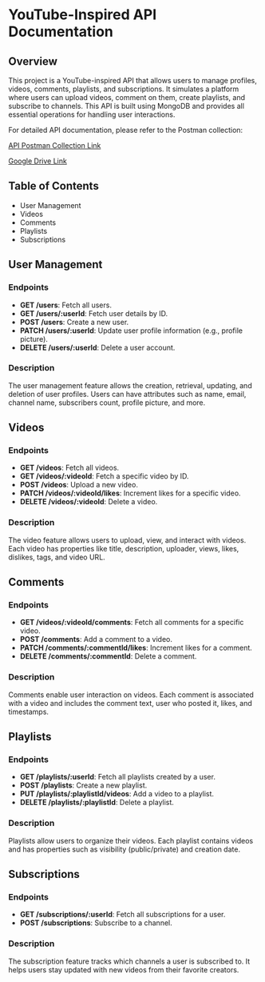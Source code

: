 # YouTube-Inspired API Documentation

## Overview
This project is a YouTube-inspired API that allows users to manage profiles, videos, comments, playlists, and subscriptions. It simulates a platform where users can upload videos, comment on them, create playlists, and subscribe to channels. This API is built using MongoDB and provides all essential operations for handling user interactions.

For detailed API documentation, please refer to the Postman collection:  

[API Postman Collection Link](https://documenter.getpostman.com/view/39189278/2sAYQUptZd)

[Google Drive Link](https://drive.google.com/file/d/15IYeOTHwBR_Rxm7lKVMBANWnM5_e3pru/view?usp=sharing)


## Table of Contents
- User Management
- Videos
- Comments
- Playlists
- Subscriptions

## User Management
### Endpoints
- **GET /users**: Fetch all users.
- **GET /users/:userId**: Fetch user details by ID.
- **POST /users**: Create a new user.
- **PATCH /users/:userId**: Update user profile information (e.g., profile picture).
- **DELETE /users/:userId**: Delete a user account.

### Description
The user management feature allows the creation, retrieval, updating, and deletion of user profiles. Users can have attributes such as name, email, channel name, subscribers count, profile picture, and more.

## Videos
### Endpoints
- **GET /videos**: Fetch all videos.
- **GET /videos/:videoId**: Fetch a specific video by ID.
- **POST /videos**: Upload a new video.
- **PATCH /videos/:videoId/likes**: Increment likes for a specific video.
- **DELETE /videos/:videoId**: Delete a video.

### Description
The video feature allows users to upload, view, and interact with videos. Each video has properties like title, description, uploader, views, likes, dislikes, tags, and video URL.

## Comments
### Endpoints
- **GET /videos/:videoId/comments**: Fetch all comments for a specific video.
- **POST /comments**: Add a comment to a video.
- **PATCH /comments/:commentId/likes**: Increment likes for a comment.
- **DELETE /comments/:commentId**: Delete a comment.

### Description
Comments enable user interaction on videos. Each comment is associated with a video and includes the comment text, user who posted it, likes, and timestamps.

## Playlists
### Endpoints
- **GET /playlists/:userId**: Fetch all playlists created by a user.
- **POST /playlists**: Create a new playlist.
- **PUT /playlists/:playlistId/videos**: Add a video to a playlist.
- **DELETE /playlists/:playlistId**: Delete a playlist.

### Description
Playlists allow users to organize their videos. Each playlist contains videos and has properties such as visibility (public/private) and creation date.

## Subscriptions
### Endpoints
- **GET /subscriptions/:userId**: Fetch all subscriptions for a user.
- **POST /subscriptions**: Subscribe to a channel.

### Description
The subscription feature tracks which channels a user is subscribed to. It helps users stay updated with new videos from their favorite creators.